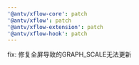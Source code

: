 ```yaml
---
'@antv/xflow-core': patch
'@antv/xflow': patch
'@antv/xflow-extension': patch
'@antv/xflow-hook': patch
---
```


fix: 修复全屏导致的GRAPH_SCALE无法更新
